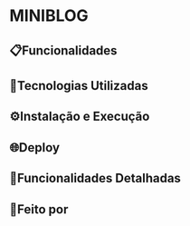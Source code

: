 # MINIBLOG


## 📋Funcionalidades


## 🚀Tecnologias Utilizadas


## ⚙️Instalação e Execução


## 🌐Deploy


## 📑Funcionalidades Detalhadas


## 📝Feito por

#


